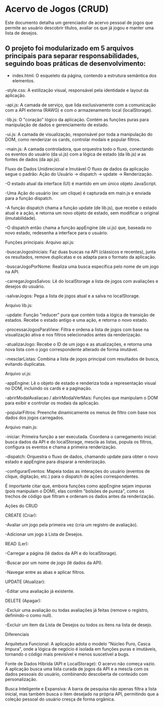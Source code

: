 # Acervo de Jogos (CRUD)
  Este documento detalha um gerenciador de acervo pessoal de jogos que permite ao usuário descobrir títulos, avaliar os que já jogou e manter uma lista de desejos.

## O projeto foi modularizado em 5 arquivos principais para separar responsabilidades, seguindo boas práticas de desenvolvimento:

- index.html: O esqueleto da página, contendo a estrutura semântica dos elementos.

-style.css: A estilização visual, responsável pela identidade e layout da aplicação.

-api.js: A camada de serviço, que lida exclusivamente com a comunicação com a API externa (RAWG) e com o armazenamento local (localStorage).

-lib.js: O "coração" lógico da aplicação. Contém as funções puras para manipulação de dados e gerenciamento de estado.

-ui.js: A camada de visualização, responsável por toda a manipulação do DOM, como renderizar os cards, controlar modais e popular filtros.

-main.js: A camada controladora, que orquestra todo o fluxo, conectando os eventos do usuário (da ui.js) com a lógica de estado (da lib.js) и as fontes de dados (da api.js).

Fluxo de Dados Unidirecional e Imutável
  O fluxo de dados da aplicação segue o padrão: Ação do Usuário -> dispatch -> update -> Renderização.

-O estado atual da interface (UI) é mantido em um único objeto JavaScript.

-Uma Ação do usuário (ex: um clique) é capturada em main.js e enviada para a função dispatch.

-A função dispatch chama a função update (de lib.js), que recebe o estado atual e a ação, e retorna um novo objeto de estado, sem modificar o original (imutabilidade).

-O dispatch então chama a função appEngine (de ui.js) que, baseada no novo estado, redesenha a interface para o usuário.

Funções principais:
Arquivo api.js:

-buscarJogosIniciais: Faz duas buscas na API (clássicos e recentes), junta os resultados, remove duplicatas e os adapta para o formato da aplicação.

-buscarJogoPorNome: Realiza uma busca específica pelo nome de um jogo na API.

-carregarJogosSalvos: Lê do localStorage a lista de jogos com avaliações e desejos do usuário.

-salvarJogos: Pega a lista de jogos atual e a salva no localStorage.

Arquivo lib.js:

-update: Função "reducer" pura que contém toda a lógica de transição de estados. Recebe o estado antigo e uma ação, e retorna o novo estado.

-processarJogosParaView: Filtra e ordena a lista de jogos com base na visualização ativa e nos filtros selecionados antes da renderização.

-atualizarJogo: Recebe o ID de um jogo e as atualizações, e retorna uma nova lista com o jogo correspondente alterado de forma imutável.

-mesclarListas: Combina a lista de jogos principal com resultados de busca, evitando duplicatas.

Arquivo ui.js:

-appEngine: Lê o objeto de estado e renderiza toda a representação visual no DOM, incluindo os cards e a paginação.

-abrirModalAvaliacao / abrirModalVerMais: Funções que manipulam o DOM para exibir e controlar os modais da aplicação.

-popularFiltros: Preenche dinamicamente os menus de filtro com base nos dados dos jogos carregados.

Arquivo main.js:

-iniciar: Primeira função a ser executada. Coordena o carregamento inicial: busca dados da API e do localStorage, mescla as listas, popula os filtros, configura os eventos e chama a primeira renderização.

-dispatch: Orquestra o fluxo de dados, chamando update para obter o novo estado e appEngine para disparar a renderização.

-configurarEventos: Mapeia todas as interações do usuário (eventos de clique, digitação, etc.) para o dispatch de ações correspondentes.

É importante citar que, embora funções como appEngine sejam impuras (pois manipulam o DOM), elas contêm "bolsões de pureza", como os trechos de código que filtram e ordenam os dados antes da renderização.

Ações do CRUD

CREATE (Criar):

-Avaliar um jogo pela primeira vez (cria um registro de avaliação).

-Adicionar um jogo à Lista de Desejos.

READ (Ler):

-Carregar a página (lê dados da API e do localStorage).

-Buscar por um nome de jogo (lê dados da API).

-Navegar entre as abas e aplicar filtros.

UPDATE (Atualizar):

-Editar uma avaliação já existente.

DELETE (Apagar):

-Excluir uma avaliação ou todas avaliações já feitas (remove o registro, definindo-o como null).

-Excluir um item da Lista de Desejos ou todos os itens na lista de desejo.


Diferenciais

  Arquitetura Funcional: A aplicação adota o modelo "Núcleo Puro, Casca Impura", onde a lógica de negócio é isolada em funções puras e imutáveis, tornando o código mais previsível e menos suscetível a bugs.

  Fonte de Dados Híbrida (API e LocalStorage): O acervo não começa vazio. A aplicação busca uma lista curada de jogos da API e a mescla com os dados pessoais do usuário, combinando descoberta de conteúdo com personalização.

  Busca Inteligente e Expansiva: A barra de pesquisa não apenas filtra a lista inicial, mas também busca o item desejado na própria API, permitindo que a coleção pessoal do usuário cresça de forma orgânica.
